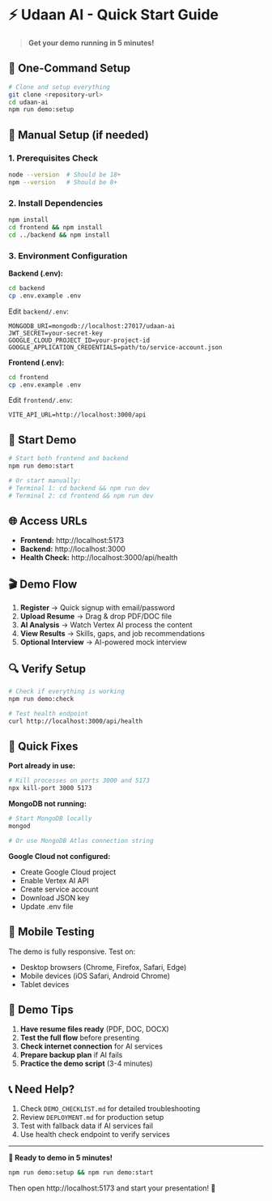 # ⚡ Udaan AI - Quick Start Guide

> **Get your demo running in 5 minutes!**

## 🚀 One-Command Setup

```bash
# Clone and setup everything
git clone <repository-url>
cd udaan-ai
npm run demo:setup
```

## 🔧 Manual Setup (if needed)

### 1. Prerequisites Check
```bash
node --version  # Should be 18+
npm --version   # Should be 8+
```

### 2. Install Dependencies
```bash
npm install
cd frontend && npm install
cd ../backend && npm install
```

### 3. Environment Configuration

**Backend (.env):**
```bash
cd backend
cp .env.example .env
```

Edit `backend/.env`:
```env
MONGODB_URI=mongodb://localhost:27017/udaan-ai
JWT_SECRET=your-secret-key
GOOGLE_CLOUD_PROJECT_ID=your-project-id
GOOGLE_APPLICATION_CREDENTIALS=path/to/service-account.json
```

**Frontend (.env):**
```bash
cd frontend
cp .env.example .env
```

Edit `frontend/.env`:
```env
VITE_API_URL=http://localhost:3000/api
```

## 🎯 Start Demo

```bash
# Start both frontend and backend
npm run demo:start

# Or start manually:
# Terminal 1: cd backend && npm run dev
# Terminal 2: cd frontend && npm run dev
```

## 🌐 Access URLs

- **Frontend:** http://localhost:5173
- **Backend:** http://localhost:3000
- **Health Check:** http://localhost:3000/api/health

## 🎬 Demo Flow

1. **Register** → Quick signup with email/password
2. **Upload Resume** → Drag & drop PDF/DOC file
3. **AI Analysis** → Watch Vertex AI process the content
4. **View Results** → Skills, gaps, and job recommendations
5. **Optional Interview** → AI-powered mock interview

## 🔍 Verify Setup

```bash
# Check if everything is working
npm run demo:check

# Test health endpoint
curl http://localhost:3000/api/health
```

## 🚨 Quick Fixes

**Port already in use:**
```bash
# Kill processes on ports 3000 and 5173
npx kill-port 3000 5173
```

**MongoDB not running:**
```bash
# Start MongoDB locally
mongod

# Or use MongoDB Atlas connection string
```

**Google Cloud not configured:**
- Create Google Cloud project
- Enable Vertex AI API
- Create service account
- Download JSON key
- Update .env file

## 📱 Mobile Testing

The demo is fully responsive. Test on:
- Desktop browsers (Chrome, Firefox, Safari, Edge)
- Mobile devices (iOS Safari, Android Chrome)
- Tablet devices

## 🎯 Demo Tips

1. **Have resume files ready** (PDF, DOC, DOCX)
2. **Test the full flow** before presenting
3. **Check internet connection** for AI services
4. **Prepare backup plan** if AI fails
5. **Practice the demo script** (3-4 minutes)

## 📞 Need Help?

1. Check `DEMO_CHECKLIST.md` for detailed troubleshooting
2. Review `DEPLOYMENT.md` for production setup
3. Test with fallback data if AI services fail
4. Use health check endpoint to verify services

---

**🎯 Ready to demo in 5 minutes!** 

```bash
npm run demo:setup && npm run demo:start
```

Then open http://localhost:5173 and start your presentation! 🚀